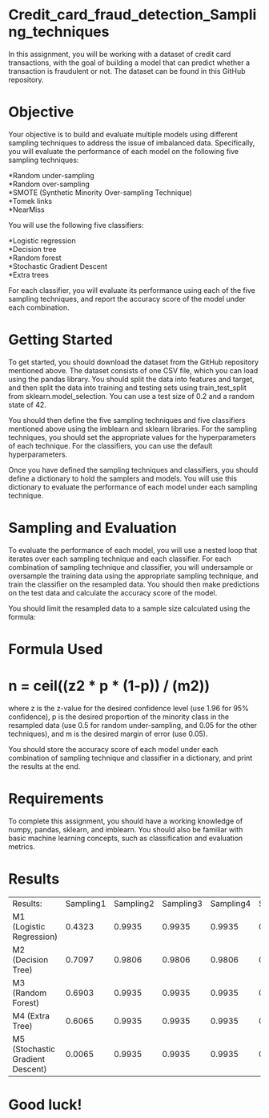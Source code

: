 # Credit_card_fraud_detection_Sampling_techniques

In this assignment, you will be working with a dataset of credit card transactions, with the goal of building a model that can predict whether a transaction is fraudulent or not. The dataset can be found in this GitHub repository.

# Objective
Your objective is to build and evaluate multiple models using different sampling techniques to address the issue of imbalanced data. Specifically, you will evaluate the performance of each model on the following five sampling techniques:

*Random under-sampling  
*Random over-sampling  
*SMOTE (Synthetic Minority Over-sampling Technique)  
*Tomek links  
*NearMiss  

You will use the following five classifiers:

*Logistic regression  
*Decision tree  
*Random forest  
*Stochastic Gradient Descent  
*Extra trees  

For each classifier, you will evaluate its performance using each of the five sampling techniques, and report the accuracy score of the model under each combination.

# Getting Started
To get started, you should download the dataset from the GitHub repository mentioned above. The dataset consists of one CSV file, which you can load using the pandas library. You should split the data into features and target, and then split the data into training and testing sets using train_test_split from sklearn.model_selection. You can use a test size of 0.2 and a random state of 42.

You should then define the five sampling techniques and five classifiers mentioned above using the imblearn and sklearn libraries. For the sampling techniques, you should set the appropriate values for the hyperparameters of each technique. For the classifiers, you can use the default hyperparameters.

Once you have defined the sampling techniques and classifiers, you should define a dictionary to hold the samplers and models. You will use this dictionary to evaluate the performance of each model under each sampling technique.

# Sampling and Evaluation
To evaluate the performance of each model, you will use a nested loop that iterates over each sampling technique and each classifier. For each combination of sampling technique and classifier, you will undersample or oversample the training data using the appropriate sampling technique, and train the classifier on the resampled data. You should then make predictions on the test data and calculate the accuracy score of the model.

You should limit the resampled data to a sample size calculated using the formula:

# Formula Used
# n = ceil((z**2 * p * (1-p)) / (m**2))

where z is the z-value for the desired confidence level (use 1.96 for 95% confidence), p is the desired proportion of the minority class in the resampled data (use 0.5 for random under-sampling, and 0.05 for the other techniques), and m is the desired margin of error (use 0.05).

You should store the accuracy score of each model under each combination of sampling technique and classifier in a dictionary, and print the results at the end.

# Requirements
To complete this assignment, you should have a working knowledge of numpy, pandas, sklearn, and imblearn. You should also be familiar with basic machine learning concepts, such as classification and evaluation metrics.  

# Results
|                                  |           |           |           |           |           |
|----------------------------------|-----------|-----------|-----------|-----------|-----------|
| Results:                         | Sampling1 | Sampling2 | Sampling3 | Sampling4 | Sampling5 |
| M1 (Logistic Regression)         | 0.4323    | 0.9935    | 0.9935    | 0.9935    | 0.3742    |
| M2 (Decision Tree)               | 0.7097    | 0.9806    | 0.9806    | 0.9806    | 0.5484    |
| M3 (Random Forest)               | 0.6903    | 0.9935    | 0.9935    | 0.9935    | 0.7677    |
| M4 (Extra Tree)                  | 0.6065    | 0.9935    | 0.9935    | 0.9935    | 0.6516    |
| M5 (Stochastic Gradient Descent) | 0.0065    | 0.9935    | 0.9935    | 0.9935    | 0.2839    |  

# Good luck!
